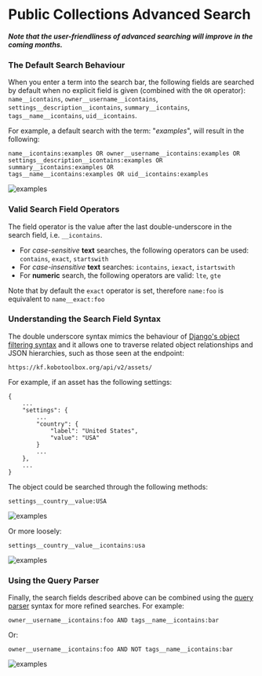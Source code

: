 # Public Collections Advanced Search

**_Note that the user-friendliness of advanced searching will improve in the
coming months._**

### The Default Search Behaviour

When you enter a term into the search bar, the following fields are searched by
default when no explicit field is given (combined with the `OR` operator):
`name__icontains`, `owner__username__icontains`,
`settings__description__icontains`, `summary__icontains`,
`tags__name__icontains`, `uid__icontains`.

For example, a default search with the term: "_examples_", will result in the
following:

```
name__icontains:examples OR owner__username__icontains:examples OR
settings__description__icontains:examples OR summary__icontains:examples OR
tags__name__icontains:examples OR uid__icontains:examples
```

![examples](/images/public_collections_advanced_search/advanced_search_1.png)

### Valid Search Field Operators

The field operator is the value after the last double-underscore in the search
field, i.e. `__icontains`.

- For _case-sensitive_ **text** searches, the following operators can be used:
  `contains`, `exact`, `startswith`
- For _case-insensitive_ **text** searches: `icontains`, `iexact`, `istartswith`
- For **numeric** search, the following operators are valid: `lte`, `gte`

Note that by default the `exact` operator is set, therefore `name:foo` is
equivalent to `name__exact:foo`

### Understanding the Search Field Syntax

The double underscore syntax mimics the behaviour of [Django's object filtering
syntax](https://docs.djangoproject.com/en/3.1/ref/contrib/admin/#django.contrib.admin.ModelAdmin.search_fields)
and it allows one to traverse related object relationships and JSON hierarchies,
such as those seen at the endpoint:

`https://kf.kobotoolbox.org/api/v2/assets/`

For example, if an asset has the following settings:

```
{
    ...
    "settings": {
        ...
        "country": {
            "label": "United States",
            "value": "USA"
        }
        ...
    },
    ...
}
```

The object could be searched through the following methods:

```
settings__country__value:USA
```

![examples](/images/public_collections_advanced_search/advanced_search_2.png)

Or more loosely:

```
settings__country__value__icontains:usa
```

![examples](/images/public_collections_advanced_search/advanced_search_3.png)

### Using the Query Parser

Finally, the search fields described above can be combined using the [query
parser](https://github.com/kobotoolbox/kpi#searching) syntax for more refined
searches. For example:

```
owner__username__icontains:foo AND tags__name__icontains:bar
```

Or:

```
owner__username__icontains:foo AND NOT tags__name__icontains:bar
```

![examples](/images/public_collections_advanced_search/advanced_search_4.png)

